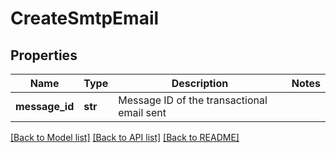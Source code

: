 # CreateSmtpEmail

## Properties
Name | Type | Description | Notes
------------ | ------------- | ------------- | -------------
**message_id** | **str** | Message ID of the transactional email sent | 

[[Back to Model list]](../README.md#documentation-for-models) [[Back to API list]](../README.md#documentation-for-api-endpoints) [[Back to README]](../README.md)


